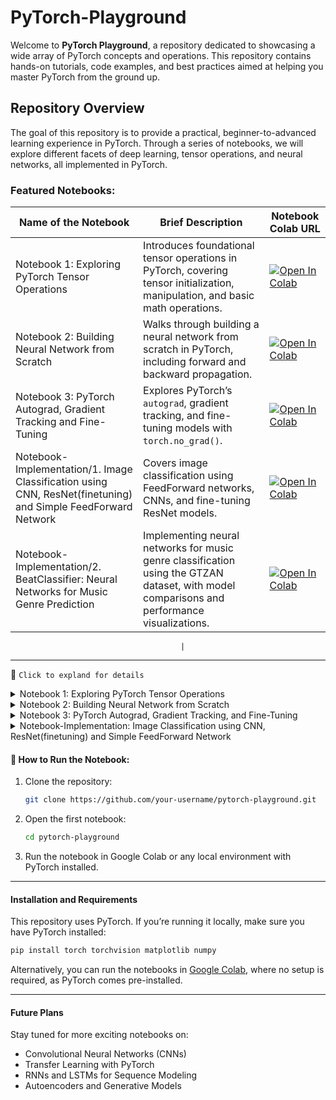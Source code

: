 # PyTorch-Playground

Welcome to **PyTorch Playground**, a repository dedicated to showcasing a wide array of PyTorch concepts and operations. This repository contains hands-on tutorials, code examples, and best practices aimed at helping you master PyTorch from the ground up.

## Repository Overview

The goal of this repository is to provide a practical, beginner-to-advanced learning experience in PyTorch. Through a series of notebooks, we will explore different facets of deep learning, tensor operations, and neural networks, all implemented in PyTorch.

### Featured Notebooks:
| **Name of the Notebook**                                        | **Brief Description**                                                                                     | **Notebook Colab URL**                                     |
|------------------------------------------------------------------|------------------------------------------------------------------------------------------------------------|------------------------------------------------------------|
| Notebook 1: Exploring PyTorch Tensor Operations                        | Introduces foundational tensor operations in PyTorch, covering tensor initialization, manipulation, and basic math operations. | [![Open In Colab](https://colab.research.google.com/assets/colab-badge.svg)](https://colab.research.google.com/drive/1zxiKzcRWMQ2ukA50v6V9cPjrsHfSiuUn?usp=sharing)                                          |
| Notebook 2: Building Neural Network from Scratch                     | Walks through building a neural network from scratch in PyTorch, including forward and backward propagation. | [![Open In Colab](https://colab.research.google.com/assets/colab-badge.svg)](https://colab.research.google.com/drive/1UeV8DGYC6vUjRXijdMWQt2z0SdgRx3v0?usp=sharing)                                          |
| Notebook 3: PyTorch Autograd, Gradient Tracking and Fine-Tuning       | Explores PyTorch’s `autograd`, gradient tracking, and fine-tuning models with `torch.no_grad()`.            | [![Open In Colab](https://colab.research.google.com/assets/colab-badge.svg)](https://colab.research.google.com/drive/1URGFgc-1KgwRacI-BspVKDdpur06wuvI?usp=sharing)                                          |
| Notebook-Implementation/1. Image Classification using CNN, ResNet(finetuning) and Simple FeedForward Network | Covers image classification using FeedForward networks, CNNs, and fine-tuning ResNet models.               | [![Open In Colab](https://colab.research.google.com/assets/colab-badge.svg)](https://colab.research.google.com/drive/15nMqnx-wK-S52qAwVnN1k8ZQUM8HHZMS?usp=sharing)
| Notebook-Implementation/2. BeatClassifier: Neural Networks for Music Genre Prediction | Implementing neural networks for music genre classification using the GTZAN dataset, with model comparisons and performance visualizations.               | [![Open In Colab](https://colab.research.google.com/assets/colab-badge.svg)](https://colab.research.google.com/github/sudhanshumukherjeexx/PyTorch-Playground/blob/main/Notebook-Implementation/2_BeatClassifier__Neural_Networks_for_Music_Genre_Prediction.ipynb)

                                          |
---
🧠 `Click to expland for details`
<details>
  <summary>Notebook 1: Exploring PyTorch Tensor Operations</summary>

This notebook introduces the foundational concepts of tensor operations in PyTorch. Tensors are the basic building blocks for deep learning models, and this notebook covers how to initialize, manipulate, and operate on tensors effectively.

### Key Topics Covered:

#### Initializing Tensors:
Learn how to create 1D, 2D, and 3D tensors, as well as how to initialize tensors with specific values or random values.

- 1D, 2D, and 3D tensor creation
- Randomly initialized tensors
- Tensors with specific data types and values

#### Mathematical Operations:
Perform element-wise operations, broadcasting, and basic mathematical functions on tensors.

- Element-wise operations (addition, subtraction, multiplication, and division)
- Exponentiation and logarithms
- Summation, mean, min, and max operations
- Broadcasting in tensor operations

#### Matrix Operations:
Explore essential matrix operations like addition, subtraction, multiplication (dot product), transposing, reshaping, and slicing.

- Matrix addition, subtraction, and multiplication
- Matrix transpose and inverse
- Reshaping and slicing tensors
- Matrix determinant

#### Tensor Concatenation and Stacking:
Combine tensors using concatenation and stacking operations for flexible data manipulation.

#### Conversion between PyTorch Tensors and NumPy Arrays:
Seamlessly convert between PyTorch tensors and NumPy arrays for compatibility with the broader Python ecosystem.

#### Automatic Differentiation:
A brief introduction to PyTorch's automatic differentiation functionality using `requires_grad` and `backward()`.

</details>
<details>
  <summary>Notebook 2: Building Neural Network from Scratch</summary>

This notebook walks you through the process of building a neural network from scratch using PyTorch. It covers essential steps like loading a dataset, designing the network architecture, and implementing forward and backward propagation.

### Key Topics Covered:

#### Loading the Dataset:
We use the MNIST dataset for real-life image classification. You will learn:
- How to load the dataset with PyTorch’s `DataLoader`
- How to preprocess and normalize the dataset for better model performance
- Visualizing sample data to understand the input-output structure

#### Architecture of the Neural Network:
Understand how to define and build a fully connected neural network with input, hidden, and output layers.
- Defining input, hidden, and output neurons
- Implementing the architecture with PyTorch’s `nn.Module`
- Applying activation functions like ReLU and Softmax

#### Initializing Weights:
We explore how to initialize weights for the network:
- PyTorch’s default weight initialization
- Manual initialization using `torch.nn.init` methods for more control

#### Forward Propagation:
Implementing forward propagation to compute the output given the input:
- Flattening image data for input
- Applying activation functions between layers
- Computing the output using logits

#### Backward Propagation:
Using PyTorch’s automatic differentiation to compute the gradients and update the weights:
- Calculating the loss with `CrossEntropyLoss`
- Applying backpropagation with `loss.backward()`
- Updating weights with gradient descent using an optimizer (SGD/Adam)

#### Training the Model for `n` Epochs:
Train the neural network and observe how the loss decreases over time:
- Iterating over multiple epochs and mini-batches
- Printing the loss at each epoch to monitor training
- Evaluating the model’s performance on the test set

#### Visualizing Error Loss:
After training, visualize the error loss per epoch to understand the model’s learning process:
- Plotting the loss curve using `matplotlib`
- Analyzing the network's convergence

#### Evaluating the Model:
Evaluate the trained model on test data and display the accuracy:
- Compute the accuracy of the model
- Visualizing predictions vs. actual results on sample images

</details>
<details>
  <summary>Notebook 3: PyTorch Autograd, Gradient Tracking, and Fine-Tuning</summary>

This notebook provides a beginner-friendly exploration of PyTorch’s automatic differentiation tool, **Autograd**, and its use in gradient tracking, backpropagation, and fine-tuning models. It includes simplified explanations and examples to help new learners understand key PyTorch functionalities. It is inspired by [PyTorch’s Autograd Tutorial](https://pytorch.org/tutorials/beginner/blitz/autograd_tutorial.html).

### Key Topics Covered:

#### Understanding Autograd and Gradient Tracking:
Learn how PyTorch’s `autograd` works by automatically calculating gradients, which are essential for backpropagation during neural network training.

- Introduction to the `requires_grad` attribute
- How autograd tracks operations on tensors
- Gradient calculation with `.backward()`
  
#### Forward and Backward Propagation:
Explore how forward propagation produces predictions and how backpropagation calculates gradients for updating model parameters.

- Forward propagation through a neural network
- Backward propagation to update model weights
- Gradient storage in `.grad` attributes

#### Freezing and Fine-Tuning Model Layers:
Understand how to freeze layers during fine-tuning and update only the required parameters, like the classifier layers in pre-trained models such as ResNet18.

- Freezing parameters using `requires_grad=False`
- Fine-tuning ResNet by replacing the classifier layer
- Gradients for fine-tuned layers only

#### Using `torch.no_grad()` for Inference:
Learn how to prevent gradient tracking during inference to improve performance.

- Context management with `torch.no_grad()`
- Preventing gradient computation during model evaluation

#### Implementing Gradient Descent with Optimizers:
Understand how to use optimizers like SGD to update model parameters based on gradients.

- Loading and using optimizers (SGD example)
- Calling `.step()` to perform gradient descent
- Updating only unfrozen parameters during fine-tuning
</details>

<details>
  <summary>Notebook-Implementation: Image Classification using CNN, ResNet(finetuning) and Simple FeedForward Network</summary>

This notebook explores three different neural network architectures for image classification on the CIFAR-10 dataset: **Simple FeedForward Network**, **Convolutional Neural Network (CNN)**, and **ResNet** (using transfer learning). Each model is trained and evaluated on the same dataset, providing a comparison of their performance.

### Key Topics Covered:

#### 1. **Data Preprocessing and Augmentation:**
- Load the CIFAR-10 dataset.
- Normalize the dataset for optimal training performance.
- Perform data augmentation to improve generalization.
  - Random horizontal flips.
  - Random cropping and rotation.
  - Color jittering for better variance.

#### 2. **Building the Models:**

##### **2.1. Simple FeedForward Network:**
- A basic fully connected neural network (MLP).
- Input layer flattened from the image.
- Two hidden layers with ReLU activations.
- Final output layer with 10 nodes (for the CIFAR-10 classes).

##### **2.2. Convolutional Neural Network (CNN):**
- Built from scratch with multiple convolutional layers.
- Includes 5 convolutional layers.
- Batch normalization and dropout layers for regularization.
- Max pooling layers to reduce dimensionality.
- Final fully connected layers for classification.

##### **2.3. ResNet (Transfer Learning):**
- Use of the pretrained ResNet18 model on ImageNet.
- Modification of the final fully connected layer for CIFAR-10 (10 classes).
- Fine-tuning all layers after unfreezing the ResNet model.
- Transfer learning approach allows leveraging pretrained weights for faster convergence.

#### 3. **Loss Function and Optimizers:**
- For all models, use **CrossEntropyLoss** for classification.
- Optimizer:
  - **SGD with momentum** for both CNN and ResNet models (with weight decay for regularization).
  - **Adam** optimizer for Simple FeedForward Network.

#### 4. **Training the Models:**
- Train each model for 20–30 epochs.
- Use learning rate scheduling with **StepLR** to adjust learning rates dynamically for CNN and ResNet.
- Track training and test accuracy for each model.
  
#### 5. **Evaluation and Results:**
- Evaluate all models on the test set.
- Visualize the accuracy and loss curves across epochs.
  
#### 6. **Visualization of Predictions:**
- Display example predictions for all models (Simple FeedForward, CNN, ResNet).
- Show 5 sample images with predicted and actual labels.
  
#### 7. **Comparison of Model Performance:**
- Compare the training and test accuracy of all three models.
- Discuss the strengths and weaknesses of each architecture in handling CIFAR-10 images.
  - Simple FeedForward: Limited performance due to lack of spatial feature extraction.
  - CNN: Better feature extraction and generalization with convolutional layers.
  - ResNet: Transfer learning allows rapid convergence and higher accuracy, leveraging pretrained knowledge from ImageNet.
</details>

#### 🚀 How to Run the Notebook:

1. Clone the repository:
   ```bash
   git clone https://github.com/your-username/pytorch-playground.git
   ```

2. Open the first notebook:
   ```bash
   cd pytorch-playground
   ```

3. Run the notebook in Google Colab or any local environment with PyTorch installed.

---

#### Installation and Requirements

This repository uses PyTorch. If you’re running it locally, make sure you have PyTorch installed:
```bash
pip install torch torchvision matplotlib numpy
```

Alternatively, you can run the notebooks in [Google Colab](https://colab.research.google.com/), where no setup is required, as PyTorch comes pre-installed.

---
#### Future Plans

Stay tuned for more exciting notebooks on:
- Convolutional Neural Networks (CNNs)
- Transfer Learning with PyTorch
- RNNs and LSTMs for Sequence Modeling
- Autoencoders and Generative Models
